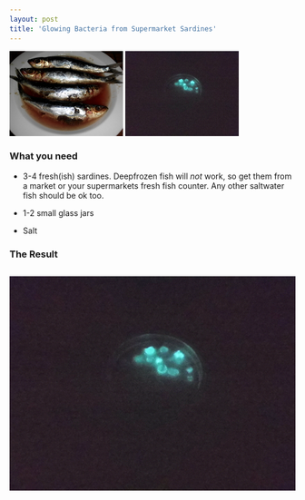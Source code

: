 ```yaml
---
layout: post
title: 'Glowing Bacteria from Supermarket Sardines'
---
```

![placeholder](/pic/biolumsardines/DSCI0597.JPG "The Sardines")
![placeholder](/pic/biolumsardines/DSCI0611.JPG "The Glowing Bacteria")

### What you need
- 3-4 fresh(ish) sardines. Deepfrozen fish will *not* work, so get them from a market or your supermarkets fresh fish counter. Any other saltwater fish should be ok too.

- 1-2 small glass jars

- Salt





### The Result
![placeholder](/pic/biolumsardines/DSCI0611x.JPG "The Glowing Bacteria")
-----

